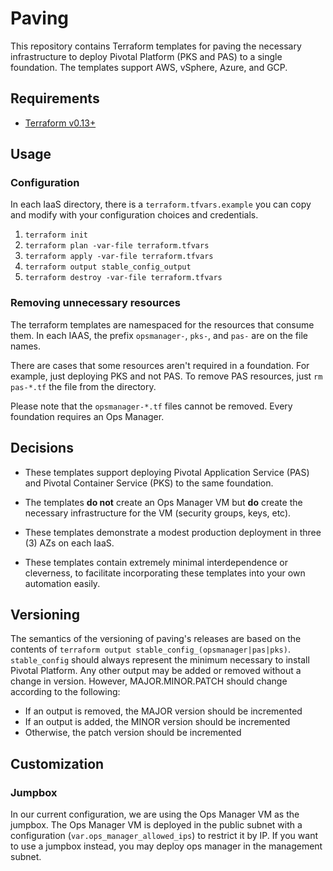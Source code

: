 # Paving

This repository contains Terraform templates for paving the necessary
infrastructure to deploy Pivotal Platform (PKS and PAS) to a single foundation.
The templates support AWS, vSphere, Azure, and GCP.


## Requirements

- [Terraform v0.13+](https://www.terraform.io/downloads.html)

## Usage

### Configuration

In each IaaS directory, there is a `terraform.tfvars.example` you can copy
and modify with your configuration choices and credentials.

1. `terraform init`
1. `terraform plan -var-file terraform.tfvars`
1. `terraform apply -var-file terraform.tfvars`
1. `terraform output stable_config_output`
1. `terraform destroy -var-file terraform.tfvars`

### Removing unnecessary resources

The terraform templates are namespaced for the resources that consume them.
In each IAAS, the prefix `opsmanager-`, `pks-`, and `pas-` are on the file names.

There are cases that some resources aren't required in a foundation.
For example, just deploying PKS and not PAS.
To remove PAS resources, just `rm pas-*.tf` the file from the directory.

Please note that the `opsmanager-*.tf` files cannot be removed.
Every foundation requires an Ops Manager.

## Decisions

- These templates support deploying Pivotal Application Service (PAS)
and Pivotal Container Service (PKS) to the same foundation.

- The templates **do not** create an Ops Manager VM but **do**
create the necessary infrastructure for the VM (security groups, keys, etc).

- These templates demonstrate a modest production deployment in three (3) AZs on
each IaaS.

- These templates contain extremely minimal interdependence or cleverness,
to facilitate incorporating these templates into your own automation easily.

## Versioning

The semantics of the versioning of paving's releases are based on the contents
of `terraform output stable_config_(opsmanager|pas|pks)`. `stable_config` should always represent
the minimum necessary to install Pivotal Platform. Any other output may be
added or removed without a change in version. However, MAJOR.MINOR.PATCH should
change according to the following:
- If an output is removed, the MAJOR version should be incremented
- If an output is added, the MINOR version should be incremented
- Otherwise, the patch version should be incremented

## Customization

### Jumpbox

In our current configuration, we are using the Ops Manager VM as the
jumpbox. The Ops Manager VM is deployed in the public subnet with a
configuration (`var.ops_manager_allowed_ips`) to restrict it by IP. If you want to use a
jumpbox instead, you may deploy ops manager in the management subnet.

